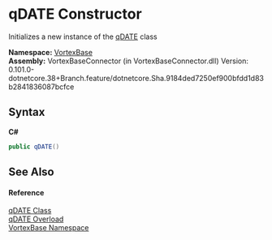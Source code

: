 # qDATE Constructor 
 

Initializes a new instance of the <a href="T_VortexBase_qDATE.md">qDATE</a> class

**Namespace:**&nbsp;<a href="N_VortexBase.md">VortexBase</a><br />**Assembly:**&nbsp;VortexBaseConnector (in VortexBaseConnector.dll) Version: 0.101.0-dotnetcore.38+Branch.feature/dotnetcore.Sha.9184ded7250ef900bfdd1d83b2841836087bcfce

## Syntax

**C#**<br />
``` C#
public qDATE()
```


## See Also


#### Reference
<a href="T_VortexBase_qDATE.md">qDATE Class</a><br /><a href="Overload_VortexBase_qDATE__ctor.md">qDATE Overload</a><br /><a href="N_VortexBase.md">VortexBase Namespace</a><br />